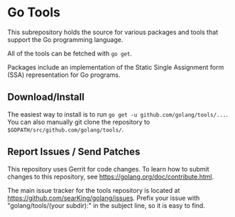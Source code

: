 # Go Tools

This subrepository holds the source for various packages and tools that support
the Go programming language.

All of the tools can be fetched with `go get`.

Packages include an implementation of the
Static Single Assignment form (SSA) representation for Go programs.

## Download/Install

The easiest way to install is to run `go get -u github.com/golang/tools/...`. You can
also manually git clone the repository to `$GOPATH/src/github.com/golang/tools/`.

## Report Issues / Send Patches

This repository uses Gerrit for code changes. To learn how to submit changes to
this repository, see https://golang.org/doc/contribute.html.

The main issue tracker for the tools repository is located at
https://github.com/searKing/golang/issues. Prefix your issue with "golang/tools/(your
subdir):" in the subject line, so it is easy to find.